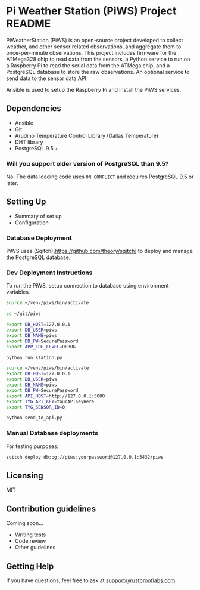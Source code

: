 # Pi Weather Station (PiWS) Project README

PiWeatherStation (PiWS) is an open-source project developed to collect weather,
and other sensor related observations,
and aggregate them to once-per-minute observations.  This project includes
firmware for the ATMega328 chip to read data from the sensors,
a Python service to run on a Raspberry Pi to read the serial data from the ATMega chip,
and a PostgreSQL database to store the raw observations.  An optional service
to send data to the sensor data API

Ansible is used to setup the Raspberry Pi and install the
PiWS services.


## Dependencies

* Ansible
* Git
* Arudino Temperature Control Library (Dallas Temperature)
* DHT library
* PostgreSQL 9.5 +

### Will you support older version of PostgreSQL than 9.5?

No.  The data loading code uses `ON CONFLICT` and requires PostgreSQL 9.5 or
later.

## Setting Up


* Summary of set up
* Configuration


### Database Deployment

PiWS uses (Sqitch)[https://github.com/theory/sqitch]
to deploy and manage the PostgreSQL database.


### Dev Deployment Instructions

To run the PiWS, setup connection to database using environment variables.


```bash
source ~/venv/piws/bin/activate

cd ~/git/piws

export DB_HOST=127.0.0.1
export DB_USER=piws
export DB_NAME=piws
export DB_PW=SecurePassword
export APP_LOG_LEVEL=DEBUG

python run_station.py

```

```bash
source ~/venv/piws/bin/activate
export DB_HOST=127.0.0.1
export DB_USER=piws
export DB_NAME=piws
export DB_PW=SecurePassword
export API_HOST=http://127.0.0.1:5000
export TYG_API_KEY=YourAPIKeyHere
export TYG_SENSOR_ID=0

python send_to_api.py
```

### Manual Database deployments

For testing purposes:

```bash
sqitch deploy db:pg://piws:yourpassword@127.0.0.1:5432/piws
```

## Licensing

MIT


## Contribution guidelines

Coming soon...

* Writing tests
* Code review
* Other guidelines

## Getting Help

If you have questions, feel free to ask at support@rustprooflabs.com.

